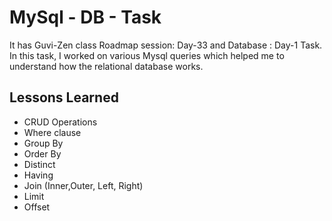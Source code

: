 
# MySql - DB - Task

It has Guvi-Zen class Roadmap session: Day-33 and Database : Day-1 Task. In this task, I worked on various Mysql queries which helped me to understand how the relational database works.

## Lessons Learned

- CRUD Operations
- Where clause
- Group By
- Order By
- Distinct
- Having
- Join (Inner,Outer, Left, Right)
- Limit
- Offset




